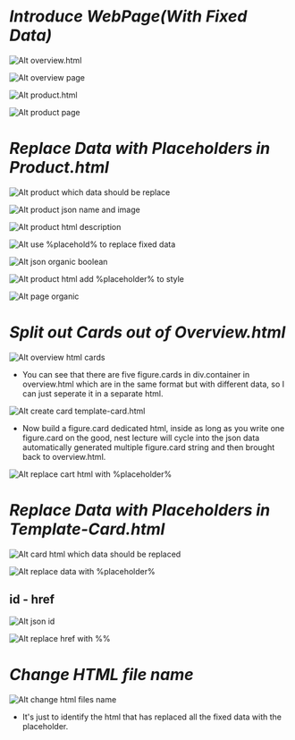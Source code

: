 # **_Introduce WebPage(With Fixed Data)_**

![Alt overview.html](pic/bandicam%202022-09-29%2009-50-22-732.jpg)

![Alt overview page](pic/bandicam%202022-09-29%2009-50-32-779.jpg)

![Alt product.html](pic/bandicam%202022-09-29%2009-50-46-510.jpg)

![Alt product page](pic/bandicam%202022-09-29%2009-51-14-987.jpg)

# **_Replace Data with Placeholders in Product.html_**

![Alt product which data should be replace](pic/bandicam%202022-09-29%2009-53-19-613.jpg)

![Alt product json name and image](pic/bandicam%202022-09-29%2009-53-55-128.jpg)

![Alt product html description](pic/bandicam%202022-09-29%2009-55-51-626.jpg)

![Alt use %placehold% to replace fixed data](pic/bandicam%202022-09-29%2017-02-29-269.jpg)

![Alt json organic boolean](pic/bandicam%202022-09-29%2017-02-49-593.jpg)

![Alt product html add %placeholder% to style](pic/bandicam%202022-09-29%2017-06-35-655.jpg)

![Alt page organic](pic/bandicam%202022-09-29%2017-07-03-662.jpg)

# **_Split out Cards out of Overview.html_**

![Alt overview html cards](pic/bandicam%202022-09-29%2017-08-43-994.jpg)

- You can see that there are five figure.cards in div.container in overview.html which are in the same format but with different data, so I can just seperate it in a separate html.

![Alt create card template-card.html](pic/bandicam%202022-09-29%2017-10-56-584.jpg)

- Now build a figure.card dedicated html, inside as long as you write one figure.card on the good, nest lecture will cycle into the json data automatically generated multiple figure.card string and then brought back to overview.html.

![Alt replace cart html with %placeholder%](pic/bandicam%202022-09-29%2017-13-32-576.jpg)

# **_Replace Data with Placeholders in Template-Card.html_**

![Alt card html which data should be replaced](pic/bandicam%202022-09-29%2017-14-03-060.jpg)

![Alt  replace data with %placeholder%](pic/bandicam%202022-09-29%2017-19-28-708.jpg)

## **id - href**

![Alt json id](pic/bandicam%202022-09-29%2017-23-19-377.jpg)

![Alt replace href with %%](pic/bandicam%202022-09-29%2017-24-30-564.jpg)

# **_Change HTML file name_**

![Alt change html files name](pic/bandicam%202022-09-29%2017-25-51-308.jpg)

- It's just to identify the html that has replaced all the fixed data with the placeholder.
